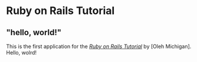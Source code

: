 # Ruby on Rails Tutorial

## "hello, world!"

This is the first  application for the [*Ruby on Rails Tutorial*](https://www.railstutorial.org/) by [Oleh Michigan]. Hello, wolrd!
